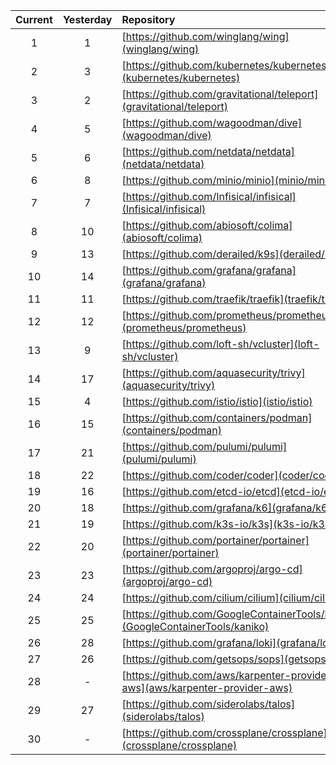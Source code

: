 <div align="center">

|Current|Yesterday|Repository|Stars|
|:---:|:---:|:---|:---:|
|1|1|[https://github.com/winglang/wing](winglang/wing)|4077(+428)|
|2|3|[https://github.com/kubernetes/kubernetes](kubernetes/kubernetes)|106351(+192)|
|3|2|[https://github.com/gravitational/teleport](gravitational/teleport)|16375(+161)|
|4|5|[https://github.com/wagoodman/dive](wagoodman/dive)|43341(+142)|
|5|6|[https://github.com/netdata/netdata](netdata/netdata)|67947(+138)|
|6|8|[https://github.com/minio/minio](minio/minio)|43882(+128)|
|7|7|[https://github.com/Infisical/infisical](Infisical/infisical)|11806(+119)|
|8|10|[https://github.com/abiosoft/colima](abiosoft/colima)|16543(+118)|
|9|13|[https://github.com/derailed/k9s](derailed/k9s)|24639(+104)|
|10|14|[https://github.com/grafana/grafana](grafana/grafana)|60092(+102)|
|11|11|[https://github.com/traefik/traefik](traefik/traefik)|47542(+99)|
|12|12|[https://github.com/prometheus/prometheus](prometheus/prometheus)|52498(+99)|
|13|9|[https://github.com/loft-sh/vcluster](loft-sh/vcluster)|5438(+96)|
|14|17|[https://github.com/aquasecurity/trivy](aquasecurity/trivy)|21133(+91)|
|15|4|[https://github.com/istio/istio](istio/istio)|34855(+89)|
|16|15|[https://github.com/containers/podman](containers/podman)|21485(+88)|
|17|21|[https://github.com/pulumi/pulumi](pulumi/pulumi)|19532(+81)|
|18|22|[https://github.com/coder/coder](coder/coder)|6765(+81)|
|19|16|[https://github.com/etcd-io/etcd](etcd-io/etcd)|46180(+73)|
|20|18|[https://github.com/grafana/k6](grafana/k6)|23191(+70)|
|21|19|[https://github.com/k3s-io/k3s](k3s-io/k3s)|26282(+67)|
|22|20|[https://github.com/portainer/portainer](portainer/portainer)|28581(+66)|
|23|23|[https://github.com/argoproj/argo-cd](argoproj/argo-cd)|15980(+61)|
|24|24|[https://github.com/cilium/cilium](cilium/cilium)|18388(+59)|
|25|25|[https://github.com/GoogleContainerTools/kaniko](GoogleContainerTools/kaniko)|13788(+58)|
|26|28|[https://github.com/grafana/loki](grafana/loki)|21955(+56)|
|27|26|[https://github.com/getsops/sops](getsops/sops)|14975(+55)|
|28|-|[https://github.com/aws/karpenter-provider-aws](aws/karpenter-provider-aws)|5787(+53)|
|29|27|[https://github.com/siderolabs/talos](siderolabs/talos)|5231(+49)|
|30|-|[https://github.com/crossplane/crossplane](crossplane/crossplane)|8652(+48)|


<div>
